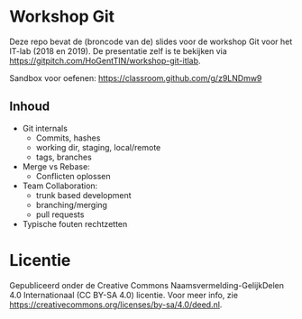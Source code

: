 # Workshop Git

Deze repo bevat de (broncode van de) slides voor de workshop Git voor het IT-lab (2018 en 2019). De presentatie zelf is te bekijken via <https://gitpitch.com/HoGentTIN/workshop-git-itlab>.

Sandbox voor oefenen: <https://classroom.github.com/g/z9LNDmw9>

## Inhoud

- Git internals
    - Commits, hashes
    - working dir, staging, local/remote
    - tags, branches
- Merge vs Rebase:
    - Conflicten oplossen
- Team Collaboration:
    - trunk based development
    - branching/merging
    - pull requests
- Typische fouten rechtzetten

# Licentie

Gepubliceerd onder de Creative Commons Naamsvermelding-GelijkDelen 4.0 Internationaal (CC BY-SA 4.0) licentie. Voor meer info, zie
<https://creativecommons.org/licenses/by-sa/4.0/deed.nl>.
